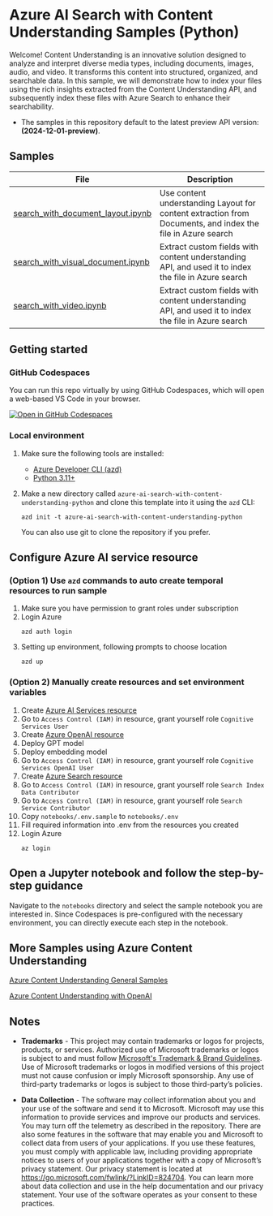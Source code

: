 # Azure AI Search with Content Understanding Samples (Python)

Welcome! Content Understanding is an innovative solution designed to analyze and interpret diverse media types, including documents, images, audio, and video. It transforms this content into structured, organized, and searchable data. In this sample, we will demonstrate how to index your files using the rich insights extracted from the Content Understanding API, and subsequently index these files with Azure Search to enhance their searchability.


- The samples in this repository default to the latest preview API version: **(2024-12-01-preview)**.


## Samples

| File | Description |
| --- | --- |
| [search_with_document_layout.ipynb](notebooks/search_with_document_layout.ipynb) | Use content understanding Layout for content extraction from Documents, and index the file in Azure search |
| [search_with_visual_document.ipynb](notebooks/search_with_visual_document.ipynb) | Extract custom fields with content understanding API, and used it to index the file in Azure search |
| [search_with_video.ipynb](notebooks/search_with_video.ipynb) | Extract custom fields with content understanding API, and used it to index the file in Azure search |


## Getting started
### GitHub Codespaces
You can run this repo virtually by using GitHub Codespaces, which will open a web-based VS Code in your browser.

[![Open in GitHub Codespaces](https://github.com/codespaces/badge.svg)](https://github.com/codespaces/new?skip_quickstart=true&machine=basicLinux32gb&repo=901183239&ref=main&geo=UsEast&devcontainer_path=.devcontainer%2Fdevcontainer.json)

### Local environment

1. Make sure the following tools are installed:

    * [Azure Developer CLI (azd)](https://aka.ms/install-azd)
    * [Python 3.11+](https://www.python.org/downloads/)

2. Make a new directory called `azure-ai-search-with-content-understanding-python` and clone this template into it using the `azd` CLI:

    ```shell
    azd init -t azure-ai-search-with-content-understanding-python
    ```

    You can also use git to clone the repository if you prefer.

## Configure Azure AI service resource
### (Option 1) Use `azd` commands to auto create temporal resources to run sample
1. Make sure you have permission to grant roles under subscription
1. Login Azure
    ```shell
    azd auth login
    ```
1. Setting up environment, following prompts to choose location
    ```shell
    azd up
    ```


### (Option 2) Manually create resources and set environment variables
1. Create [Azure AI Services resource](docs/create_azure_ai_service.md)
1. Go to `Access Control (IAM)` in resource, grant yourself role `Cognitive Services User`
1. Create [Azure OpenAI resource](https://learn.microsoft.com/en-us/azure/ai-services/openai/how-to/create-resource?pivots=web-portal)
1. Deploy GPT model
1. Deploy embedding model
1. Go to `Access Control (IAM)` in resource, grant yourself role `Cognitive Services OpenAI User`
1. Create [Azure Search resource](https://learn.microsoft.com/en-us/azure/search/search-create-service-portal)
1. Go to `Access Control (IAM)` in resource, grant yourself role `Search Index Data Contributor`
1. Go to `Access Control (IAM)` in resource, grant yourself role `Search Service Contributor`
1. Copy `notebooks/.env.sample` to `notebooks/.env`
1. Fill required information into .env from the resources you created
1. Login Azure
   ```shell
   az login
   ```

## Open a Jupyter notebook and follow the step-by-step guidance

Navigate to the `notebooks` directory and select the sample notebook you are interested in. Since Codespaces is pre-configured with the necessary environment, you can directly execute each step in the notebook.


## More Samples using Azure Content Understanding
[Azure Content Understanding General Samples](https://github.com/Azure-Samples/azure-ai-content-understanding-python)

[Azure Content Understanding with OpenAI](https://github.com/Azure-Samples/azure-ai-content-understanding-with-azure-openai-python)

## Notes

* **Trademarks** - This project may contain trademarks or logos for projects, products, or services. Authorized use of Microsoft trademarks or logos is subject to and must follow [Microsoft's Trademark & Brand Guidelines](https://www.microsoft.com/en-us/legal/intellectualproperty/trademarks/usage/general). Use of Microsoft trademarks or logos in modified versions of this project must not cause confusion or imply Microsoft sponsorship. Any use of third-party trademarks or logos is subject to those third-party’s policies.

* **Data Collection** - The software may collect information about you and your use of the software and send it to Microsoft. Microsoft may use this information to provide services and improve our products and services. You may turn off the telemetry as described in the repository. There are also some features in the software that may enable you and Microsoft to collect data from users of your applications. If you use these features, you must comply with applicable law, including providing appropriate notices to users of your applications together with a copy of Microsoft’s privacy statement. Our privacy statement is located at https://go.microsoft.com/fwlink/?LinkID=824704. You can learn more about data collection and use in the help documentation and our privacy statement. Your use of the software operates as your consent to these practices.
